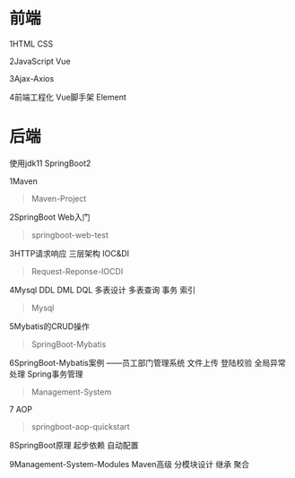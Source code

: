 # 前端

1HTML CSS

2JavaScript Vue

3Ajax-Axios

4前端工程化 Vue脚手架 Element

# 后端
使用jdk11  SpringBoot2

1Maven

> Maven-Project

2SpringBoot Web入门

> springboot-web-test

3HTTP请求响应 三层架构 IOC&DI

> Request-Reponse-IOCDI

4Mysql  DDL DML DQL 多表设计 多表查询 事务 索引 

> Mysql

5Mybatis的CRUD操作

>SpringBoot-Mybatis

6SpringBoot-Mybatis案例 ——员工部门管理系统  文件上传  登陆校验  全局异常处理 Spring事务管理

> Management-System

7 AOP

> springboot-aop-quickstart

8SpringBoot原理 起步依赖 自动配置

9Management-System-Modules Maven高级 分模块设计 继承 聚合

